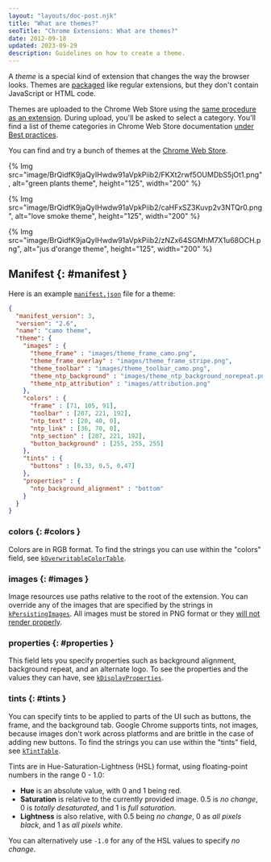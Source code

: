 ```yaml
---
layout: "layouts/doc-post.njk"
title: "What are themes?"
seoTitle: "Chrome Extensions: What are themes?"
date: 2012-09-18
updated: 2023-09-29
description: Guidelines on how to create a theme.
---
```


A _theme_ is a special kind of extension that changes the way the browser looks. Themes are
[packaged][1] like regular extensions, but they don't contain JavaScript or HTML code.

Themes are uploaded to the Chrome Web Store using the [same procedure as an extension](/docs/webstore/). During upload, you'll be asked to select a category. You'll find a list of theme categories in Chrome Web Store documentation [under Best practices](/docs/webstore/best_practices/#choose-theme-category-well).

You can find and try a bunch of themes at the [Chrome Web Store][2].

{% Img src="image/BrQidfK9jaQyIHwdw91aVpkPiib2/FKXt2rwf5OUMDbS5jOt1.png",
       alt="green plants theme", height="125", width="200" %}

{% Img src="image/BrQidfK9jaQyIHwdw91aVpkPiib2/caHFxSZ3Kuvp2v3NTQr0.png",
       alt="love smoke theme", height="125", width="200" %}

{% Img src="image/BrQidfK9jaQyIHwdw91aVpkPiib2/zNZx64SGMhM7X1u68OCH.png",
       alt="jus d'orange theme", height="125", width="200" %}

## Manifest {: #manifest }

Here is an example [`manifest.json`][3] file for a theme:

```json
{
  "manifest_version": 3,
  "version": "2.6",
  "name": "camo theme",
  "theme": {
    "images" : {
      "theme_frame" : "images/theme_frame_camo.png",
      "theme_frame_overlay" : "images/theme_frame_stripe.png",
      "theme_toolbar" : "images/theme_toolbar_camo.png",
      "theme_ntp_background" : "images/theme_ntp_background_norepeat.png",
      "theme_ntp_attribution" : "images/attribution.png"
    },
    "colors" : {
      "frame" : [71, 105, 91],
      "toolbar" : [207, 221, 192],
      "ntp_text" : [20, 40, 0],
      "ntp_link" : [36, 70, 0],
      "ntp_section" : [207, 221, 192],
      "button_background" : [255, 255, 255]
    },
    "tints" : {
      "buttons" : [0.33, 0.5, 0.47]
    },
    "properties" : {
      "ntp_background_alignment" : "bottom"
    }
  }
}
```

### colors {: #colors }

Colors are in RGB format. To find the strings you can use within the "colors" field, see
[`kOverwritableColorTable`][4].

### images {: #images }

Image resources use paths relative to the root of the extension. You can override any of the images
that are specified by the strings in [`kPersistingImages`][5]. All images must be stored in PNG
format or they [will not render properly][8].

### properties {: #properties }

This field lets you specify properties such as background alignment, background repeat, and an
alternate logo. To see the properties and the values they can have, see [`kDisplayProperties`][6].

### tints {: #tints }

You can specify tints to be applied to parts of the UI such as buttons, the frame, and the
background tab. Google Chrome supports tints, not images, because images don't work across platforms
and are brittle in the case of adding new buttons. To find the strings you can use within the
"tints" field, see [`kTintTable`][7].

Tints are in Hue-Saturation-Lightness (HSL) format, using floating-point numbers in the range 0 -
1.0:

- **Hue** is an absolute value, with 0 and 1 being red.
- **Saturation** is relative to the currently provided image. 0.5 is _no change_, 0 is _totally
  desaturated_, and 1 is _full saturation_.
- **Lightness** is also relative, with 0.5 being _no change_, 0 as _all pixels black_, and 1 as _all
  pixels white_.

You can alternatively use `-1.0` for any of the HSL values to specify _no change_.

[1]: /docs/extensions/mv3/linux_hosting/#packaging
[2]: https://chrome.google.com/webstore/category/themes
[3]: /docs/extensions/mv3/manifest/
[4]: https://source.chromium.org/chromium/chromium/src/+/main:chrome/browser/themes/browser_theme_pack.cc;l=222
[5]: https://source.chromium.org/search/?q=file:chrome/browser/themes%20symbol:kPersistingImages$
[6]: https://source.chromium.org/search/?q=file:chrome/browser/themes%20symbol:kDisplayProperties$
[7]: https://source.chromium.org/search/?q=file:chrome/browser/themes%20symbol:kTintTable$
[8]: https://bugs.chromium.org/p/chromium/issues/detail?id=1200459
